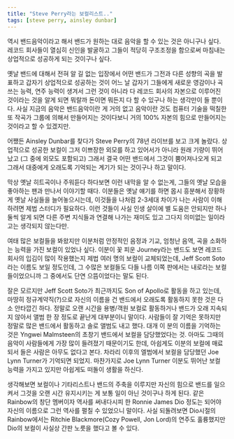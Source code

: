 ```yaml
---
title: "Steve Perry라는 보컬리스트.."
tags: [steve perry, ainsley dunbar]
---
```


역시 밴드음악이라고 해서 밴드가 원하는 대로 음악을 할 수 있는 것은 아니구나 싶다. 레코드 회사들이 열심히 신인을 발굴하고 그들이 적당히 구조조정을 함으로써 마침내는 상업적으로 성공하게 되는 것이구나 싶다.

옛날 밴드에 대해서 전혀 알 길 없는 입장에서 어떤 밴드가 그전과 다른 성향의 곡을 발표하고 갑자기 상업적으로 성공하는 것이 어느 날 갑자기 그들에게 새로운 영감이나 곡쓰는 능력, 연주 능력이 생겨서 그런 것이 아니라 다 레코드 회사의 자본으로 이루어진 것이라는 것을 알게 되면 뭐랄까 돈이면 뭐든지 다 할 수 있구나 하는 생각만이 들 뿐이다. 사실 지금의 음악은 밴드음악이란 게 거의 없고 음악이란 것도 컴퓨터 기술을 떡칠한 또 작곡가 그룹에 의해서 만들어지는 것이다보니 거의 100% 자본의 힘으로 만들어지는 것이라고 할 수 있겠지만.

어쨌든 Ainsley Dunbar를 찾다가 Steve Perry의 78년 라이브를 보고 크게 놀랐다. 상업적으로 성공한 보컬이 그저 이쁘장한 외모를 하고 있어서가 아니라 원래 기량이 뛰어났고 (그 중에 외모도 포함되고) 그래서 결국 어떤 밴드에서 그것이 뿜어져나오게 되고 그래서 대중에게 오래도록 기억되는 계기가 되는 것이구나 하고 말이다.

막상 옛날 히트곡이나 주워듣다 하다보면 이런 내막을 알 수 없는게, 그들의 옛날 모습을 좋아하는 팬과 만나서 이야기할 때다. 이분들은 옛날 얘기를 하면 몹시 흥분해서 장황하게 옛날 사실들을 늘어놓으시는데, 이것들을 나처럼 2-3세대 차이가 나는 사람이 이해하려면 제법 스터디가 필요하다. 이런 것들이 사실 인생 살이에 별 도움은 안되지만 하나 둘씩 알게 되면 다른 주변 지식들과 연결해 나가는 재미도 있고 그다지 의미없는 일이라고는 생각되지 않는다만.

여태 많은 보컬들을 봐왔지만 이분처럼 안정적인 음정과 기교, 엄청난 음역, 곡을 소화하는 능력을 가진 보컬이 있었나 싶다. 이분이 꽃 피운 Journey라는 밴드도 보면 레코드회사의 입김이 많이 작용했는지 제법 여러 명의 보컬이 교체되었는데, Jeff Scott Soto라는 이름도 보일 정도인데, 그 수많은 보컬들도 다들 나름 이쪽 판에서는 내로라는 보컬들이었으니까 그 중에서도 단연 으뜸이었다는 말도 된다. 

잘은 모르지만 Jeff Scott Soto가 최근까지도 Son of Apollo로 활동을 하고 있는데, 마땅히 정규계약직(?)으로 자신의 이름을 건 밴드에서 오래도록 활동하지 못한 것은 다소 안타깝긴 하다. 정말로 오랜 시간을 용병/객원 보컬로 활동하거나 밴드가 오래 지속되지 않아서 앨범 한 장 정도로 끝난게 대부분이니 말이다. 사람들이 잘 기억은 못하지만 정말로 많은 밴드에서 활동하고 솔로 앨범도 내고 했다. 대개 이 분의 이름을 기억하는 것은 Yngwei Malmsteen의 초창기 밴드에서 보컬을 담당했었다는 것. 아마도 그때의 음악이 사람들에게 가장 많이 들려졌기 때문이기도 한데, 아쉽게도 이분의 보컬에 매료되서 들은 사람은 아무도 없다고 본다. 차라리 이후의 엘범에서 보컬을 담당했던 Joe Lynn Turner가 기억되면 되었지. 마찬가지로 Joe Lynn Turner 이분도 뛰어난 보컬 능력을 가지고 있지만 아쉽게도 떠돌이 생활을 하신다. 

생각해보면 보컬이나 기타리스트나 밴드의 주축을 이루지만 자신의 힘으로 밴드를 일으켜서 그것을 오랜 시간 유지시키는 게 보통 일이 아닌 것이구나 하게 된다. 같은 Rainbow의 창단 멤버이자 역사를 써내다시피 한 Ronnie James Dio 정도는 되어야 자신의 이름으로 그런 역사를 펼칠 수 있었으니 말이다. 사실 되돌려보면 Dio시절의 Rainbow에서는 Ritchie Blackmore(Cozy Powell, Jon Lord)의 연주도 훌륭했지만 Dio의 보컬이 사실상 간판 노릇을 했다고 볼 수 있다. 

